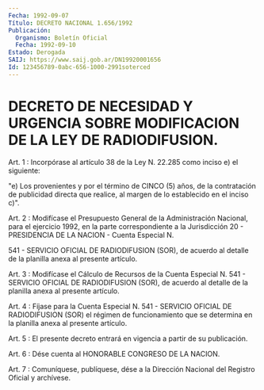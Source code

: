 ```yaml
---
Fecha: 1992-09-07
Título: DECRETO NACIONAL 1.656/1992
Publicación:
  Organismo: Boletín Oficial
  Fecha: 1992-09-10
Estado: Derogada
SAIJ: https://www.saij.gob.ar/DN19920001656
Id: 123456789-0abc-656-1000-2991soterced
---
```

# DECRETO DE NECESIDAD Y URGENCIA SOBRE MODIFICACION DE LA LEY DE RADIODIFUSION.

<a id="1"></a>
Art.  1  : Incorpórase al artículo 38 de la Ley N. 22.285 como inciso e) el siguiente:

"e) Los provenientes  y  por  el  término de CINCO (5) años, de la contratación de publicidad directa que  realice,  al  margen  de lo establecido en el inciso c)".

<a id="2"></a>
Art. 2 : Modifícase el Presupuesto General de la Administración Nacional,  para el ejercicio 1992, en la parte correspondiente a la Jurisdicción  20  -  PRESIDENCIA  DE LA NACION - Cuenta Especial N.

541  -  SERVICIO  OFICIAL DE RADIODIFUSION  (SOR),  de  acuerdo  al detalle de la planilla anexa al presente artículo.

<a id="3"></a>
Art.  3  :  Modifícase  el  Cálculo  de  Recursos de la Cuenta Especial  N.  541  -  SERVICIO OFICIAL DE RADIODIFUSION  (SOR),  de acuerdo  al detalle de la  planilla  anexa  al  presente  artículo.

<a id="4"></a>
Art.  4  :  Fíjase  para  la Cuenta Especial N. 541 - SERVICIO OFICIAL DE RADIODIFUSION (SOR) el  régimen de funcionamiento que se determina en la planilla anexa al presente artículo.

<a id="5"></a>
Art. 5 : El presente decreto entrará en vigencia a partir de su publicación.

<a id="6"></a>
Art.  6  :  Dése  cuenta  al  HONORABLE CONGRESO DE LA NACION.

<a id="7"></a>
Art. 7 : Comuníquese, publíquese, dése a la Dirección Nacional del Registro Oficial y archívese.